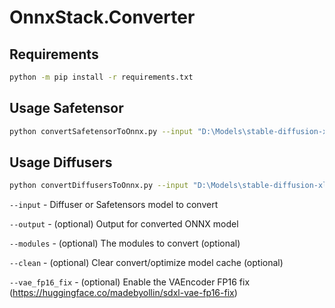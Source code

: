 ﻿# OnnxStack.Converter

## Requirements
```bash
python -m pip install -r requirements.txt
```

## Usage Safetensor
```bash
python convertSafetensorToOnnx.py --input "D:\Models\stable-diffusion-xl-base-1.0.safetensors"
```

## Usage Diffusers
```bash
python convertDiffusersToOnnx.py --input "D:\Models\stable-diffusion-xl-base-1.0"
```


`--input`  - Diffuser or Safetensors model to convert

`--output`  - (optional) Output for converted ONNX model

`--modules`  - (optional) The modules to convert (optional)

`--clean`  -  (optional) Clear convert/optimize model cache (optional)

`--vae_fp16_fix`  -  (optional) Enable the VAEncoder FP16 fix (https://huggingface.co/madebyollin/sdxl-vae-fp16-fix)